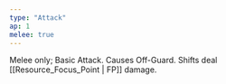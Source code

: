 ```yaml
---
type: "Attack"
ap: 1
melee: true
---
```


Melee only; Basic Attack. Causes Off-Guard. Shifts deal [[Resource_Focus_Point | FP]] damage.
